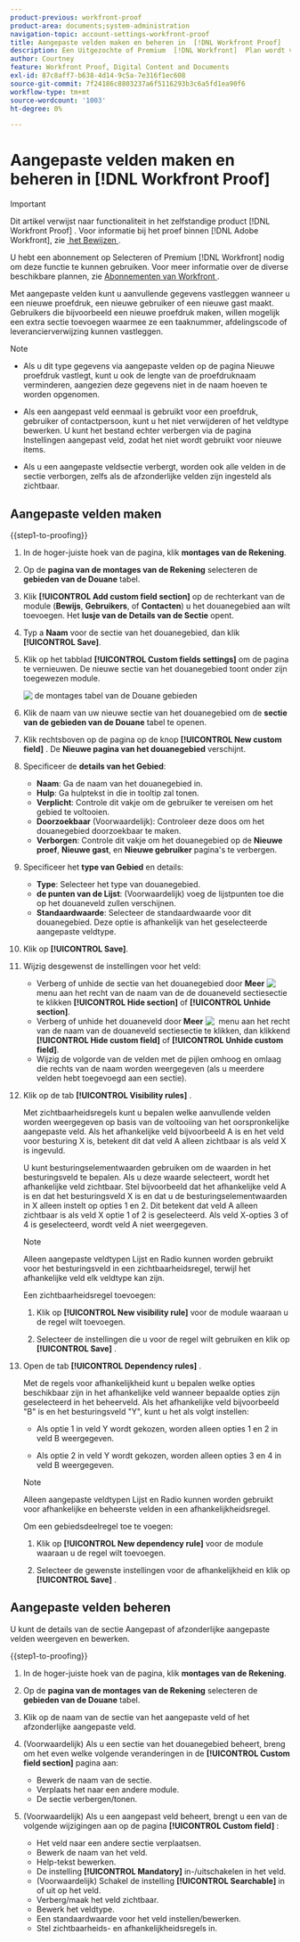 ```yaml
---
product-previous: workfront-proof
product-area: documents;system-administration
navigation-topic: account-settings-workfront-proof
title: Aangepaste velden maken en beheren in  [!DNL Workfront Proof]
description: Een Uitgezochte of Premium  [!DNL Workfront]  Plan wordt vereist om deze eigenschap te gebruiken. Raadpleeg de plannen van Workfront voor meer informatie over de verschillende beschikbare plannen.
author: Courtney
feature: Workfront Proof, Digital Content and Documents
exl-id: 87c8aff7-b638-4d14-9c5a-7e316f1ec608
source-git-commit: 7f24186c8803237a6f5116293b3c6a5fd1ea90f6
workflow-type: tm+mt
source-wordcount: '1003'
ht-degree: 0%

---
```


# Aangepaste velden maken en beheren in [!DNL Workfront Proof]

<!-- Audited: 4/2025 -->

>[!IMPORTANT]
>
>Dit artikel verwijst naar functionaliteit in het zelfstandige product [!DNL Workfront Proof] . Voor informatie bij het proef binnen [!DNL Adobe Workfront], zie [&#x200B; het Bewijzen &#x200B;](../../../review-and-approve-work/proofing/proofing.md).

U hebt een abonnement op Selecteren of Premium [!DNL Workfront] nodig om deze functie te kunnen gebruiken. Voor meer informatie over de diverse beschikbare plannen, zie [&#x200B; Abonnementen van Workfront &#x200B;](https://business.adobe.com/nl/products/workfront/pricing.html).

Met aangepaste velden kunt u aanvullende gegevens vastleggen wanneer u een nieuwe proefdruk, een nieuwe gebruiker of een nieuwe gast maakt. Gebruikers die bijvoorbeeld een nieuwe proefdruk maken, willen mogelijk een extra sectie toevoegen waarmee ze een taaknummer, afdelingscode of leverancierverwijzing kunnen vastleggen.

>[!NOTE]
>
>* Als u dit type gegevens via aangepaste velden op de pagina Nieuwe proefdruk vastlegt, kunt u ook de lengte van de proefdruknaam verminderen, aangezien deze gegevens niet in de naam hoeven te worden opgenomen.
>
>* Als een aangepast veld eenmaal is gebruikt voor een proefdruk, gebruiker of contactpersoon, kunt u het niet verwijderen of het veldtype bewerken. U kunt het bestand echter verbergen via de pagina Instellingen aangepast veld, zodat het niet wordt gebruikt voor nieuwe items.
>
>* Als u een aangepaste veldsectie verbergt, worden ook alle velden in de sectie verborgen, zelfs als de afzonderlijke velden zijn ingesteld als zichtbaar.

## Aangepaste velden maken

{{step1-to-proofing}}

1. In de hoger-juiste hoek van de pagina, klik **montages van de Rekening**.

1. Op de **pagina van de montages van de Rekening** selecteren de **gebieden van de Douane** tabel.

1. Klik **[!UICONTROL Add custom field section]** op de rechterkant van de module (**Bewijs**, **Gebruikers**, of **Contacten**) u het douanegebied aan wilt toevoegen. Het **lusje van de Details van de Sectie** opent.

1. Typ a **Naam** voor de sectie van het douanegebied, dan klik **[!UICONTROL Save]**.

1. Klik op het tabblad **[!UICONTROL Custom fields settings]** om de pagina te vernieuwen. De nieuwe sectie van het douanegebied toont onder zijn toegewezen module.

   ![&#x200B; de montages tabel van de Douane gebieden &#x200B;](assets/custom-field-settings-tab.png)

1. Klik de naam van uw nieuwe sectie van het douanegebied om de **sectie van de gebieden van de Douane** tabel te openen.

1. Klik rechtsboven op de pagina op de knop **[!UICONTROL New custom field]** . De **Nieuwe pagina van het douanegebied** verschijnt.

1. Specificeer de **details van het Gebied**:

   * **Naam**: Ga de naam van het douanegebied in.
   * **Hulp**: Ga hulptekst in die in tooltip zal tonen.
   * **Verplicht**: Controle dit vakje om de gebruiker te vereisen om het gebied te voltooien.
   * **Doorzoekbaar** (Voorwaardelijk): Controleer deze doos om het douanegebied doorzoekbaar te maken.
   * **Verborgen**: Controle dit vakje om het douanegebied op de **Nieuwe proef**, **Nieuwe gast**, en **Nieuwe gebruiker** pagina&#39;s te verbergen.

1. Specificeer het **type van Gebied** en details:

   * **Type**: Selecteer het type van douanegebied.
   * **de punten van de Lijst**: (Voorwaardelijk) voeg de lijstpunten toe die op het douaneveld zullen verschijnen.
   * **Standaardwaarde**: Selecteer de standaardwaarde voor dit douanegebied. Deze optie is afhankelijk van het geselecteerde aangepaste veldtype.

1. Klik op **[!UICONTROL Save]**.

1. Wijzig desgewenst de instellingen voor het veld:

   * Verberg of unhide de sectie van het douanegebied door **Meer** ![&#x200B; &#x200B;](assets/more-button-small.png) menu aan het recht van de naam van de de douaneveld sectiesectie te klikken **[!UICONTROL Hide section]** of **[!UICONTROL Unhide section]**.
   * Verberg of unhide het douaneveld door **Meer** ![&#x200B; &#x200B;](assets/more-button-small.png) menu aan het recht van de naam van de douaneveld sectiesectie te klikken, dan klikkend **[!UICONTROL Hide custom field]** of **[!UICONTROL Unhide custom field]**.
   * Wijzig de volgorde van de velden met de pijlen omhoog en omlaag die rechts van de naam worden weergegeven (als u meerdere velden hebt toegevoegd aan een sectie).

1. Klik op de tab **[!UICONTROL Visibility rules]** .

   Met zichtbaarheidsregels kunt u bepalen welke aanvullende velden worden weergegeven op basis van de voltooiing van het oorspronkelijke aangepaste veld. Als het afhankelijke veld bijvoorbeeld A is en het veld voor besturing X is, betekent dit dat veld A alleen zichtbaar is als veld X is ingevuld.

   U kunt besturingselementwaarden gebruiken om de waarden in het besturingsveld te bepalen. Als u deze waarde selecteert, wordt het afhankelijke veld zichtbaar. Stel bijvoorbeeld dat het afhankelijke veld A is en dat het besturingsveld X is en dat u de besturingselementwaarden in X alleen instelt op opties 1 en 2. Dit betekent dat veld A alleen zichtbaar is als veld X optie 1 of 2 is geselecteerd. Als veld X-opties 3 of 4 is geselecteerd, wordt veld A niet weergegeven.

   >[!NOTE]
   >
   >Alleen aangepaste veldtypen Lijst en Radio kunnen worden gebruikt voor het besturingsveld in een zichtbaarheidsregel, terwijl het afhankelijke veld elk veldtype kan zijn.

   Een zichtbaarheidsregel toevoegen:

   1. Klik op **[!UICONTROL New visibility rule]** voor de module waaraan u de regel wilt toevoegen.

   1. Selecteer de instellingen die u voor de regel wilt gebruiken en klik op **[!UICONTROL Save]** .

1. Open de tab **[!UICONTROL Dependency rules]** .

   Met de regels voor afhankelijkheid kunt u bepalen welke opties beschikbaar zijn in het afhankelijke veld wanneer bepaalde opties zijn geselecteerd in het beheerveld. Als het afhankelijke veld bijvoorbeeld &quot;B&quot; is en het besturingsveld &quot;Y&quot;, kunt u het als volgt instellen:

   * Als optie 1 in veld Y wordt gekozen, worden alleen opties 1 en 2 in veld B weergegeven.

   * Als optie 2 in veld Y wordt gekozen, worden alleen opties 3 en 4 in veld B weergegeven.

   >[!NOTE]
   >
   >Alleen aangepaste veldtypen Lijst en Radio kunnen worden gebruikt voor afhankelijke en beheerste velden in een afhankelijkheidsregel.

   Om een gebiedsdeelregel toe te voegen:

   1. Klik op **[!UICONTROL New dependency rule]** voor de module waaraan u de regel wilt toevoegen.

   1. Selecteer de gewenste instellingen voor de afhankelijkheid en klik op **[!UICONTROL Save]** .

## Aangepaste velden beheren

U kunt de details van de sectie Aangepast of afzonderlijke aangepaste velden weergeven en bewerken.

{{step1-to-proofing}}

1. In de hoger-juiste hoek van de pagina, klik **montages van de Rekening**.

1. Op de **pagina van de montages van de Rekening** selecteren de **gebieden van de Douane** tabel.

1. Klik op de naam van de sectie van het aangepaste veld of het afzonderlijke aangepaste veld.

1. (Voorwaardelijk) Als u een sectie van het douanegebied beheert, breng om het even welke volgende veranderingen in de **[!UICONTROL Custom field section]** pagina aan:

   * Bewerk de naam van de sectie.
   * Verplaats het naar een andere module.
   * De sectie verbergen/tonen.

1. (Voorwaardelijk) Als u een aangepast veld beheert, brengt u een van de volgende wijzigingen aan op de pagina **[!UICONTROL Custom field]** :

   * Het veld naar een andere sectie verplaatsen.
   * Bewerk de naam van het veld.
   * Help-tekst bewerken.
   * De instelling **[!UICONTROL Mandatory]** in-/uitschakelen in het veld.
   * (Voorwaardelijk) Schakel de instelling **[!UICONTROL Searchable]** in of uit op het veld.
   * Verberg/maak het veld zichtbaar.
   * Bewerk het veldtype.
   * Een standaardwaarde voor het veld instellen/bewerken.
   * Stel zichtbaarheids- en afhankelijkheidsregels in.
